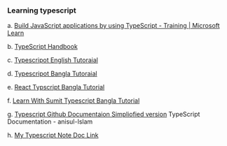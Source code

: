 <!-- Learning resources and my note -->
### Learning typescript

a. [Build JavaScript applications by using TypeScript - Training | Microsoft Learn](https://docs.microsoft.com/en-us/learn/paths/build-javascript-applications-typescript/)

b. [TypeScript Handbook](https://www.typescriptlang.org/docs/handbook/basic-types.html)

c. [Typescripot English  Tutoraial](https://www.youtube.com/watch?v=2pZmKW9-I_k&list=PLZlA0Gpn_vH9AqUfDhYJ5JviqHdtpXyDC)

d. [Typescripot Bangla  Tutoraial](https://www.youtube.com/watch?v=FQVsJjj5n70&list=PLgH5QX0i9K3rXq_1OgVmjaEJJ1akJQgPq)

e. [React Typscript Bangla Tutorial](https://www.youtube.com/watch?v=OSw_sJ-lfU8&list=PLgH5QX0i9K3ruhkxHelhyahHEOH_82bGx)

f. [Learn With Sumit Typescript Bangla Tutorial](https://www.youtube.com/watch?v=CHnTTzD1pAQ&list=PLHiZ4m8vCp9PgOOjdyNpc6AoBmKNrp_u3)

g. [Typescript Github Documentaion Simpliofied version](https://github.com/anisul-Islam/typescript-documentation)
TypeScript Documentation - anisul-Islam

h. [My Typescript Note Doc Link](https://docs.google.com/document/d/1giboXTNYn-XNLLZ9G4vh5Sp3Cnm9W9fbpbLvXasxiMs/edit?usp=sharing)